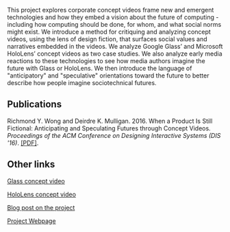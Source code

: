 This project explores corporate concept videos frame new and emergent technologies and how they embed a vision about the future of computing - including how computing should be done, for whom, and what social norms might exist. We introduce a method for critiquing and analyzing concept videos, using the lens of design fiction, that surfaces social values and narratives embedded in the videos. We analyze Google Glass’ and Microsoft HoloLens’ concept videos as two case studies. We also analyze early media reactions to these technologies to see how media authors imagine the future with Glass or HoloLens. We then introduce the language of "anticipatory" and "speculative" orientations toward the future to better describe how people imagine sociotechnical futures. 

## Publications

Richmond Y. Wong and Deirdre K. Mulligan. 2016. When a Product Is Still Fictional: Anticipating and Speculating Futures through Concept Videos. *Proceedings of the ACM Conference on Designing Interactive Systems (DIS '16)*. [\[PDF\]](assets/Wong_Mulligan_When_a_Product_is_Still_Fictional_DIS2016.pdf).

## Other links

[Glass concept video](https://www.youtube.com/watch?v=9c6W4CCU9M44)

[HoloLens concept video](https://www.youtube.com/watch?v=aThCr0PsyuA)

[Blog post on the project](https://bytegeist.wordpress.com/2016/06/05/analyzing-concept-videos/)

[Project Webpage](http://people.ischool.berkeley.edu/~richmond/productfictional.php)

